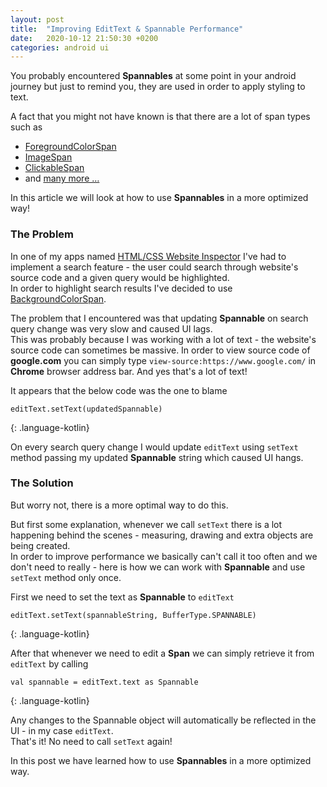 ```yaml
---
layout: post
title:  "Improving EditText & Spannable Performance"
date:   2020-10-12 21:50:30 +0200
categories: android ui
---
```


You probably encountered **Spannables** at some point in your android journey but just to remind you, they are used in order to apply styling to text.

A fact that you might not have known is that there are a lot of span types such as
* [ForegroundColorSpan](https://developer.android.com/reference/android/text/style/ForegroundColorSpan)
* [ImageSpan](https://developer.android.com/reference/android/text/style/ImageSpan)
* [ClickableSpan](https://developer.android.com/reference/android/text/style/ClickableSpan)
* and [many more &hellip;](https://developer.android.com/reference/android/text/style/package-summary)

In this article we will look at how to use **Spannables** in a more optimized way!
### The Problem
In one of my apps named [HTML/CSS Website Inspector](https://play.google.com/store/apps/details?id=web.dassem.websiteanalyzer) I've had to implement a search feature - the user could search through website's source code and a given query would be highlighted.<br />
In order to highlight search results I've decided to use [BackgroundColorSpan](https://developer.android.com/reference/android/text/style/BackgroundColorSpan).

The problem that I encountered was that updating **Spannable** on search query change was very slow and caused UI lags.<br />
This was probably because I was working with a lot of text - the website's source code can sometimes be massive. In order to view source code of **google.com** you can simply type `view-source:https://www.google.com/` in **Chrome** browser address bar. And yes that's a lot of text!

It appears that the below code was the one to blame
~~~
editText.setText(updatedSpannable)
~~~
{: .language-kotlin}

On every search query change I would update `editText` using `setText` method passing my updated **Spannable** string which caused UI hangs. <br />

### The Solution
But worry not, there is a more optimal way to do this.

But first some explanation, whenever we call `setText` there is a lot happening behind the scenes - measuring, drawing and extra objects are being created.<br />
In order to improve performance we basically can't call it too often and we don't need to really - here is how we can work with **Spannable** and use `setText` method only once.

First we need to set the text as **Spannable** to `editText`
~~~
editText.setText(spannableString, BufferType.SPANNABLE)
~~~
{: .language-kotlin}

After that whenever we need to edit a **Span** we can simply retrieve it from `editText` by calling

~~~
val spannable = editText.text as Spannable
~~~
{: .language-kotlin}

Any changes to the Spannable object will automatically be reflected in the UI - in my case `editText`. <br />
That's it! No need to call `setText` again!

In this post we have learned how to use **Spannables** in a more optimized way.
